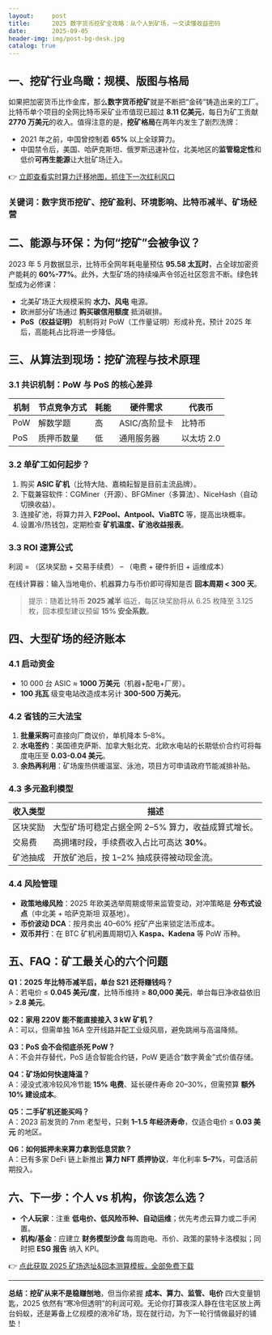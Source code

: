 ```yaml
---
layout:     post
title:      2025 数字货币挖矿全攻略：从个人到矿场，一文读懂收益密码
date:       2025-09-05
header-img: img/post-bg-desk.jpg
catalog: true
---
```


## 一、挖矿行业鸟瞰：规模、版图与格局

如果把加密货币比作金库，那么**数字货币挖矿**就是不断把“金砖”铸造出来的工厂。比特币单个项目的全网比特币采矿业市值现已超过 **8.11 亿美元**，每日为矿工贡献 **2770 万美元**的收入。值得注意的是，**挖矿格局**在两年内发生了剧烈洗牌：

- 2021 年之前，中国曾控制着 **65%** 以上全球算力。  
- 中国禁令后，美国、哈萨克斯坦、俄罗斯迅速补位，北美地区的**监管稳定性**和低价**可再生能源**让大批矿场迁入。

👉 [立即查看实时算力迁移地图，抓住下一次红利风口](https://okxdog.com/)

### 关键词：数字货币挖矿、挖矿盈利、环境影响、比特币减半、矿场经营

## 二、能源与环保：为何“挖矿”会被争议？

2023 年 5 月数据显示，比特币全网年耗电量预估 **95.58 太瓦时**，占全球加密资产能耗的 **60%-77%**。此外，大型矿场的持续噪声令邻近社区怨言不断。绿色转型成为必修课：

- 北美矿场正大规模采购 **水力、风电** 电源。  
- 欧洲部分矿场通过 **购买碳信用额度** 抵消碳排。  
- **PoS（权益证明）** 机制将对 PoW（工作量证明）形成补充，预计 2025 年后，高能耗占比将进一步降低。

## 三、从算法到现场：挖矿流程与技术原理

### 3.1 共识机制：PoW 与 PoS 的核心差异

| 机制 | 节点竞争方式 | 耗能 | 硬件需求 | 代表币 |
|---|---|---|---|---|
| PoW | 解数学题 | 高 | ASIC/高阶显卡 | 比特币 |
| PoS | 质押币数量 | 低 | 通用服务器 | 以太坊 2.0 |

### 3.2 单矿工如何起步？

1. 购买 **ASIC 矿机**（比特大陆、嘉楠耘智是目前主流品牌）。  
2. 下载兼容软件：CGMiner（开源）、BFGMiner（多算法）、NiceHash（自动切换收益）。  
3. 连接矿池，将算力并入 **F2Pool、Antpool、ViaBTC** 等，提高出块概率。  
4. 设置冷/热钱包，定期检查 **矿机温度、矿池收益报表**。

### 3.3 **ROI 速算公式**

利润 = （区块奖励 + 交易手续费） – （电费 + 硬件折旧 + 运维成本）

在线计算器：输入当地电价、机器算力与币价即可得知是否 **回本周期 < 300 天**。

> 提示：随着比特币 **2025 减半** 临近，每区块奖励将从 6.25 枚降至 3.125 枚，回本模型建议预留 **15% 安全系数**。

## 四、大型矿场的经济账本

### 4.1 启动资金

- 10 000 台 ASIC ≈ **1000 万美元**（机器+配电+厂房）。  
- **100 兆瓦** 级变电站改造成本另计 **300-500 万美元**。

### 4.2 省钱的三大法宝

1. **批量采购**可直接向厂商议价，单机降本 5–8%。  
2. **水电签约**：美国德克萨斯、加拿大魁北克、北欧水电站的长期低价合约可将每度电压至 **0.03-0.04 美元**。  
3. **余热再利用**：矿场废热供暖温室、泳池，项目方可申请政府节能减排补贴。

### 4.3 多元盈利模型

| 收入类型 | 描述 |
|---|---|
| 区块奖励 | 大型矿场可稳定占据全网 2–5% 算力，收益成算式增长。 |
| 交易费 | 高拥堵时段，手续费收入占比可高达 **30%**。 |
| 矿池抽成 | 开放矿池后，按 1–2% 抽成获得被动现金流。 |

### 4.4 风险管理

- **政策地缘风险**：2025 年欧美选举周期或带来监管变动，对冲策略是 **分布式设点**（中北美 + 哈萨克斯坦 双基地）。  
- **币价波动 DCA**：按月卖出 40–60% 挖矿产出来锁定法币成本。  
- **双币并行**：在 BTC 矿机闲置周期切入 **Kaspa、Kadena** 等 PoW 币种。

## 五、FAQ：矿工最关心的六个问题

**Q1：2025 年比特币减半后，单台 S21 还将赚钱吗？**  
A：若电价 ≤ **0.045 美元/度**，比特币维持 ≥ **80,000 美元**，单台每日净收益依旧 > **2.8 美元**。

**Q2：家用 220V 能不能直接接入 3 kW 矿机？**  
A：可以，但需单独 16A 空开线路并配工业级风扇，避免跳闸与高温降频。

**Q3：PoS 会不会彻底杀死 PoW？**  
A：不会并存替代，PoS 适合智能合约链，PoW 更适合“数字黄金”式价值存储。

**Q4：矿场如何快速降温？**  
A：浸没式液冷较风冷节能 **15% 电费**、延长硬件寿命 20–30%，但需预算 **额外 10% 建设成本**。

**Q5：二手矿机还能买吗？**  
A：2023 前发货的 7nm 老型号，只剩 **1–1.5 年经济寿命**，仅适合电价 ≤ **0.03 美元** 的地区。

**Q6：如何抵押未来算力拿到低息贷款？**  
A：已有多家 DeFi 链上新推出 **算力 NFT 质押协议**，年化利率 **5–7%**，可盘活前期投入。

## 六、下一步：个人 vs 机构，你该怎么选？

- **个人玩家**：注重 **低电价、低风险币种、自动运维**；优先考虑云算力或二手闲置。  
- **机构/基金**：应建立 **财务模型沙盘** 每周跑电、币价、政策的蒙特卡洛模拟；同时把 **ESG 报告** 纳入 KPI。

👉 [点此获取 2025 矿场选址&回本测算模板，全部免费下载](https://okxdog.com/)

---

**总结：挖矿从来不是稳赚刨地**，但当你紧握 **成本、算力、监管、电价** 四大变量钥匙，2025 依然有“寒冷但透明”的利润可观。无论你打算夜深人静在住宅区放上两台蚂蚁，还是筹备上亿规模的液冷矿场，现在就行动，为下一轮行情做最好的铺垫！